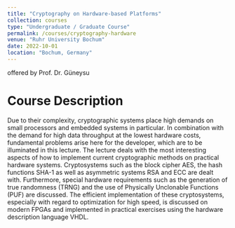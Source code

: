 ```yaml
---
title: "Cryptography on Hardware-based Platforms"
collection: courses
type: "Undergraduate / Graduate Course"
permalink: /courses/cryptography-hardware
venue: "Ruhr University Bochum"
date: 2022-10-01
location: "Bochum, Germany"
---
```


offered by Prof. Dr. Güneysu

Course Description
======

Due to their complexity, cryptographic systems place high demands on small processors and embedded systems in particular.
In combination with the demand for high data throughput at the lowest hardware costs, fundamental problems arise here for the developer, which are to be illuminated in this lecture.
The lecture deals with the most interesting aspects of how to implement current cryptographic methods on practical hardware systems.
Cryptosystems such as the block cipher AES, the hash functions SHA-1 as well as asymmetric systems RSA and ECC are dealt with.
Furthermore, special hardware requirements such as the generation of true randomness (TRNG) and the use of Physically Unclonable Functions (PUF) are discussed.
The efficient implementation of these cryptosystems, especially with regard to optimization for high speed, is discussed on modern FPGAs and implemented in practical exercises using the hardware description language VHDL.
